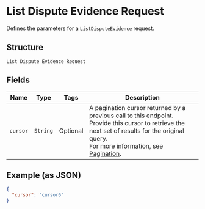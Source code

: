
# List Dispute Evidence Request

Defines the parameters for a `ListDisputeEvidence` request.

## Structure

`List Dispute Evidence Request`

## Fields

| Name | Type | Tags | Description |
|  --- | --- | --- | --- |
| `cursor` | `String` | Optional | A pagination cursor returned by a previous call to this endpoint.<br>Provide this cursor to retrieve the next set of results for the original query.<br>For more information, see [Pagination](https://developer.squareup.com/docs/build-basics/common-api-patterns/pagination). |

## Example (as JSON)

```json
{
  "cursor": "cursor6"
}
```

